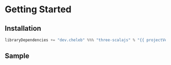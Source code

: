 # Getting Started

## Installation


```sbt
libraryDependencies += "dev.cheleb" %%% "three-scalajs" % "{{ projectVersion }}"
```

## Sample

